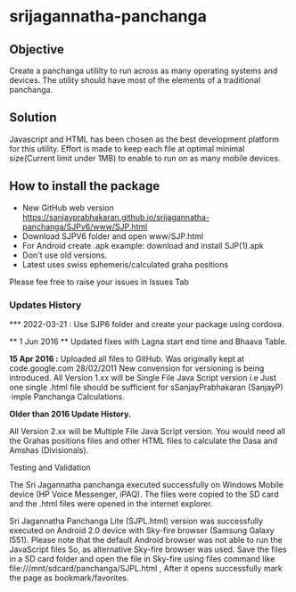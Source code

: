 # srijagannatha-panchanga

## Objective
Create a panchanga utililty to run across as many operating systems and devices. The utility should have most of the elements of a traditional panchanga.

## Solution

Javascript and HTML has been chosen as the best development platform for this utility. Effort is made to keep each file at optimal minimal size(Current limit under 1MB) to enable to run on as many mobile devices.

## How to install the package
 * New GitHub web version https://sanjayprabhakaran.github.io/srijagannatha-panchanga/SJPv6/www/SJP.html
 * Download SJPV6 folder and open www/SJP.html
 * For Android create .apk example: download and install SJP(1).apk
 * Don't use old versions.
 * Latest uses swiss ephemeris/calculated graha positions

Please fee free to raise your issues in Issues Tab

### Updates History
*** 2022-03-21 : Use SJP6 folder and create your package using cordova.

** 1 Jun 2016 ** Updated fixes with Lagna start end time and Bhaava Table.

**15 Apr 2016 :** Uploaded all files to GitHub. Was originally kept at code.google.com
28/02/2011 New convension for versioning is being introduced. All Version 1.xx will be Single File Java Script version i.e Just one single .html file should be sufficient for sSanjayPrabhakaran (SanjayP) ·imple Panchanga Calculations.

**Older than 2016 Update History.**

All Version 2.xx will be Multiple File Java Script version. You would need all the Grahas positions files and other HTML files to calculate the Dasa and Amshas (Divisionals).

Testing and Validation

The Sri Jagannatha panchanga executed successfully on Windows Mobile device (HP Voice Messenger, iPAQ). The files were copied to the SD card and the .html files were opened in the internet explorer.

Sri Jagannatha Panchanga Lite (SJPL.html) version was successfully executed on Android 2.0 device with Sky-fire browser (Samsung Galaxy I551). Please note that the default Android browser was not able to run the JavaScript files So, as alternative Sky-fire browser was used. Save the files in a SD card folder and open the file in Sky-fire using files command like file:///mnt/sdcard/panchanga/SJPL.html , After it opens successfully mark the page as bookmark/favorites.
